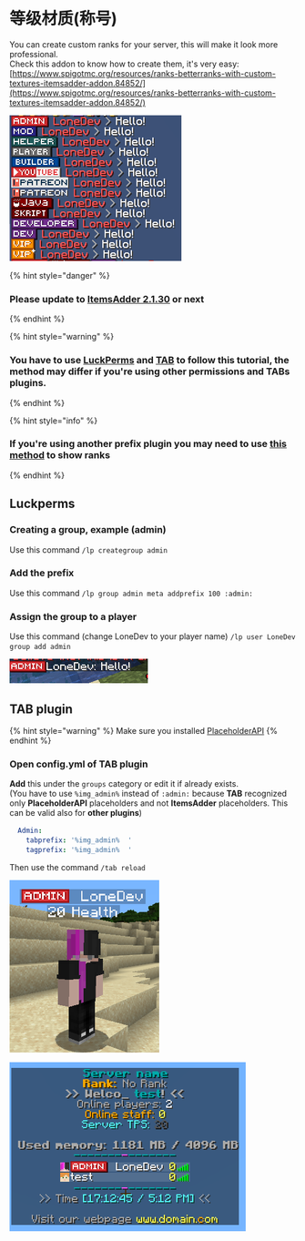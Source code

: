 # 等级材质\(称号\)

You can create custom ranks for your server, this will make it look more professional.  
Check this addon to know how to create them, it's very easy: [https://www.spigotmc.org/resources/ranks-betterranks-with-custom-textures-itemsadder-addon.84852/](https://www.spigotmc.org/resources/ranks-betterranks-with-custom-textures-itemsadder-addon.84852/)

![](../../../.gitbook/assets/image%20%2827%29.png)

{% hint style="danger" %}
### Please update to [ItemsAdder 2.1.30](https://www.spigotmc.org/resources/%E2%9C%85must-have%E2%9C%85-itemsadder%E2%9C%A8textures-3d-models-huds-gui-emojis-ores-blocks-wings-tails-hats.73355/) or next
{% endhint %}

{% hint style="warning" %}
### You have to use [LuckPerms](https://www.spigotmc.org/resources/luckperms.28140/) and [TAB](https://www.spigotmc.org/resources/tab-1-7-x-1-16-5.57806/) to follow this tutorial, the method may differ if you're using other permissions and TABs plugins.
{% endhint %}

{% hint style="info" %}
### If you're using another prefix plugin you may need to use [this method](../../using-font_images-emojis-everywhere.md) to show ranks
{% endhint %}

## Luckperms

### Creating a group, example \(admin\)

Use this command `/lp creategroup admin`

### Add the prefix

Use this command `/lp group admin meta addprefix 100 :admin:`

### Assign the group to a player

Use this command \(change LoneDev to your player name\) `/lp user LoneDev group add admin`

![](../../../.gitbook/assets/immagine%20%2843%29.png)

## TAB plugin

{% hint style="warning" %}
Make sure you installed [PlaceholderAPI](../../using-font_images-emojis-everywhere.md)
{% endhint %}

### Open config.yml of TAB plugin

**Add** this under the `groups` category or edit it if already exists.  
\(You have to use `%img_admin%` instead of `:admin:` because **TAB** recognized only **PlaceholderAPI** placeholders and not **ItemsAdder** placeholders. This can be valid also for **other plugins**\)

```yaml
  Admin:
    tabprefix: '%img_admin%  '
    tagprefix: '%img_admin%  '
```

Then use the command `/tab reload`

![](../../../.gitbook/assets/immagine%20%2841%29.png)

![](../../../.gitbook/assets/immagine%20%2842%29.png)

